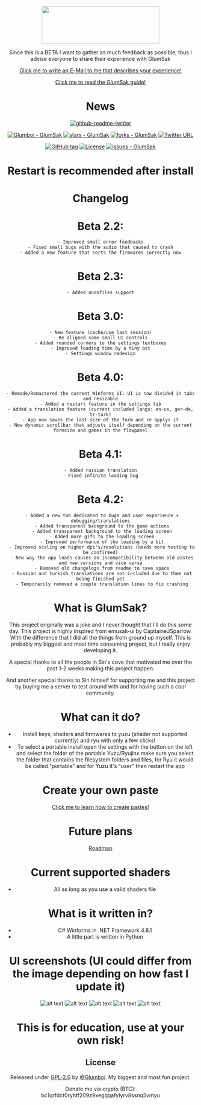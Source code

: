<div align="center">

<img src="https://i.imgur.com/fCp9uRh.png" width="312" height="100" />

Since this is a BETA I want to gather as much feedback as possible, thus I advise everyone to share their experience with GlumSak

[Click me to write an E-Mail to me that describes your experience!](mailto:glumboi.contact@gmail.com)
  
[Click me to read the GlumSak guide!](https://docs.google.com/document/d/1NTG5DGCiKXF14YSqPk9PfOzY69keQOmrOqjAMg0o_YY)

# News

[![github-readme-twitter](https://github-readme-twitter.gazf.vercel.app/api?id=GlumSak)](https://github.com/gazf/github-readme-twitter)
  
[![Glumboi - GlumSak](https://img.shields.io/static/v1?label=Glumboi&message=GlumSak&color=blue&logo=github)](https://github.com/Glumboi/GlumSak "Go to GitHub repo")
[![stars - GlumSak](https://img.shields.io/github/stars/Glumboi/GlumSak?style=social)](https://github.com/Glumboi/GlumSak)
[![forks - GlumSak](https://img.shields.io/github/forks/Glumboi/GlumSak?style=social)](https://github.com/Glumboi/GlumSak)
[![Twitter URL](https://img.shields.io/twitter/url/https/twitter.com/GlumSak.svg?style=social&label=Follow%20%40GlumSak)](https://twitter.com/GlumSak)


[![GitHub tag](https://img.shields.io/github/tag/Glumboi/GlumSak?include_prereleases=&sort=semver&color=blue)](https://github.com/Glumboi/GlumSak/releases/)
[![License](https://img.shields.io/badge/License-GPL20-blue)](#license)
[![issues - GlumSak](https://img.shields.io/github/issues/Glumboi/GlumSak)](https://github.com/Glumboi/GlumSak/issues)


<div align="center">

# Restart is recommended after install
  
# Changelog
  # Beta 2.2:
    - Improved small error feedbacks
    - Fixed small bugs with the audio that caused to crash
    - Added a new feature that sorts the firmwares correctly now
  # Beta 2.3:
    - Added anonfiles support
  # Beta 3.0:
    - New feature (cache/use last session)
    - Re aligned some small UI controls
    - Added rounded corners to the settings textboxes
    - Improved loading time by a tiny bit
    - Settings window redesign
  # Beta 4.0:
    - Remade/Remastered the current Winforms UI. UI is now divided in tabs and resizable
    - Added a restart feature in the settings tab
    - Added a translation feature (current included langs: en-us, ger-de, tr-turk)
    - App now saves the last size of the form and re applys it
    - New dynamic scrollbar that adjusts itself depending on the current formsize and games in the flowpanel
  # Beta 4.1:
    - Added russian translation
    - Fixed infinite loading bug
  # Beta 4.2:
     - Added a new tab dedicated to bugs and user experience + debugging/translations
     - Added transparent background to the game actions
     - Added transparent background to the loading screen
     - Added more gifs to the loading screen
     - Improved performance of the loading by a bit
     - Improved scaling on higher dpi's/resolutions (needs more testing to be confirmed)
     - New way the app loads causes an incompatibility between old pastes and new versions and vice versa
     - Removed old changelogs from readme to save space
     - Russian and turkish translations are not included due to them not being finished yet
     - Temporarily removed a couple translation lines to fix crashing
    
# What is GlumSak?
This project originally was a joke and I never thought that I'll do this some day.
This project is highly inspired from emusak-ui  by CapitaineJSparrow. With the difference 
that I did all the things from ground up myself. This is probably my biggest and most 
time consuming project, but I really enjoy developing it. 

A special thanks to all the people in Sin's cove that motivated me over the past 1-2 weeks 
making this project happen.

And another special thanks to Sin himself for supporting me and this project
by buying me a server to test around with and for having such a cool community.
  
# What can it do?
  - Install keys, shaders and firmwares to yuzu (shader not supported currently) and ryu with only a few clicks!
  - To select a portable install open the settings with the button on the left and select the folder of the portable Yuzu/Ryujinx make sure you select the folder that contains the filesystem folders and files, for Ryu it would be called "portable" and for Yuzu it's "user" then restart the app 
  
# Create your own paste
  [Click me to learn how to create pastes!](https://github.com/Glumboi/GlumSak-PasteCreator#how-to-use)
  
# Future plans
  [Roadmap](https://trello.com/b/NgcOhYhr/glumsak-road-map)
  
# Current supported shaders
  - All as long as you use a valid shaders file
  
# What is it written in?
  - C# Winforms in .NET Framework 4.8.1
  - A little part is written in Python
  
# UI screenshots (UI could differ from the image depending on how fast I update it)
  ![alt text](https://i.imgur.com/vzyujna.png)
  ![alt text](https://i.imgur.com/HF9xw6Y.png)
  ![alt text](https://i.imgur.com/LpfhAUn.png)
  ![alt text](https://i.imgur.com/z0l8M0h.png)
  ![alt text](https://i.imgur.com/b2oQfnc.png)
  
  
# This is for education, use at your own risk!
  
## License

Released under [GPL-2.0](/LICENSE) by [@Glumboi](https://github.com/Glumboi).
My biggest and most fun project. 
  
Donate me via crypto (BTC): bc1qrfdct0ryhtf209z9xegqqafylyrv8ssnq5vmyu
